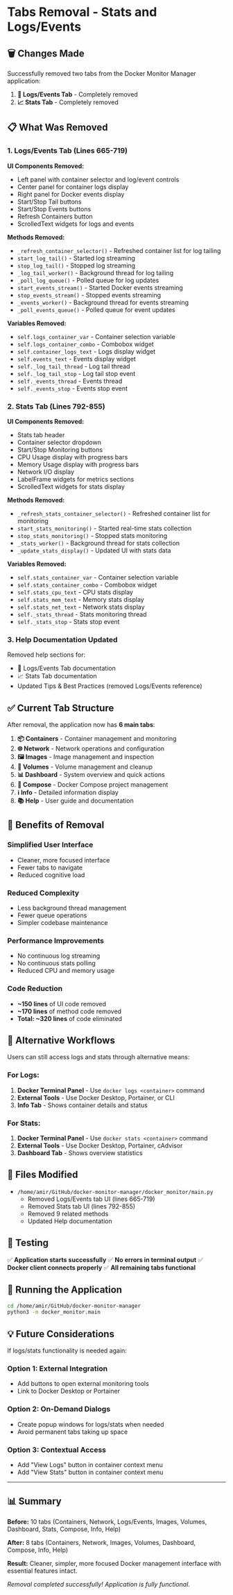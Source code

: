 # Tabs Removal - Stats and Logs/Events

## 🗑️ Changes Made

Successfully removed two tabs from the Docker Monitor Manager application:
1. **📝 Logs/Events Tab** - Completely removed
2. **📈 Stats Tab** - Completely removed

## 📋 What Was Removed

### 1. **Logs/Events Tab** (Lines 665-719)
**UI Components Removed:**
- Left panel with container selector and log/event controls
- Center panel for container logs display
- Right panel for Docker events display
- Start/Stop Tail buttons
- Start/Stop Events buttons
- Refresh Containers button
- ScrolledText widgets for logs and events

**Methods Removed:**
- `_refresh_container_selector()` - Refreshed container list for log tailing
- `start_log_tail()` - Started log streaming
- `stop_log_tail()` - Stopped log streaming
- `_log_tail_worker()` - Background thread for log tailing
- `_poll_log_queue()` - Polled queue for log updates
- `start_events_stream()` - Started Docker events streaming
- `stop_events_stream()` - Stopped events streaming
- `_events_worker()` - Background thread for events streaming
- `_poll_events_queue()` - Polled queue for event updates

**Variables Removed:**
- `self.logs_container_var` - Container selection variable
- `self.logs_container_combo` - Combobox widget
- `self.container_logs_text` - Logs display widget
- `self.events_text` - Events display widget
- `self._log_tail_thread` - Log tail thread
- `self._log_tail_stop` - Log tail stop event
- `self._events_thread` - Events thread
- `self._events_stop` - Events stop event

### 2. **Stats Tab** (Lines 792-855)
**UI Components Removed:**
- Stats tab header
- Container selector dropdown
- Start/Stop Monitoring buttons
- CPU Usage display with progress bars
- Memory Usage display with progress bars
- Network I/O display
- LabelFrame widgets for metrics sections
- ScrolledText widgets for stats display

**Methods Removed:**
- `_refresh_stats_container_selector()` - Refreshed container list for monitoring
- `start_stats_monitoring()` - Started real-time stats collection
- `stop_stats_monitoring()` - Stopped stats monitoring
- `_stats_worker()` - Background thread for stats collection
- `_update_stats_display()` - Updated UI with stats data

**Variables Removed:**
- `self.stats_container_var` - Container selection variable
- `self.stats_container_combo` - Combobox widget
- `self.stats_cpu_text` - CPU stats display
- `self.stats_mem_text` - Memory stats display
- `self.stats_net_text` - Network stats display
- `self._stats_thread` - Stats monitoring thread
- `self._stats_stop` - Stats stop event

### 3. **Help Documentation Updated**
Removed help sections for:
- 📝 Logs/Events Tab documentation
- 📈 Stats Tab documentation
- Updated Tips & Best Practices (removed Logs/Events reference)

## ✅ Current Tab Structure

After removal, the application now has **6 main tabs**:

1. **📦 Containers** - Container management and monitoring
2. **🌐 Network** - Network operations and configuration
3. **🖼️ Images** - Image management and inspection
4. **💾 Volumes** - Volume management and cleanup
5. **📊 Dashboard** - System overview and quick actions
6. **🐳 Compose** - Docker Compose project management
7. **ℹ️ Info** - Detailed information display
8. **📚 Help** - User guide and documentation

## 🎯 Benefits of Removal

### Simplified User Interface
- Cleaner, more focused interface
- Fewer tabs to navigate
- Reduced cognitive load

### Reduced Complexity
- Less background thread management
- Fewer queue operations
- Simpler codebase maintenance

### Performance Improvements
- No continuous log streaming
- No continuous stats polling
- Reduced CPU and memory usage

### Code Reduction
- **~150 lines** of UI code removed
- **~170 lines** of method code removed
- **Total: ~320 lines** of code eliminated

## 🔄 Alternative Workflows

Users can still access logs and stats through alternative means:

### For Logs:
1. **Docker Terminal Panel** - Use `docker logs <container>` command
2. **External Tools** - Use Docker Desktop, Portainer, or CLI
3. **Info Tab** - Shows container details and status

### For Stats:
1. **Docker Terminal Panel** - Use `docker stats <container>` command
2. **External Tools** - Use Docker Desktop, Portainer, cAdvisor
3. **Dashboard Tab** - Shows overview statistics

## 📝 Files Modified

- `/home/amir/GitHub/docker-monitor-manager/docker_monitor/main.py`
  - Removed Logs/Events tab UI (lines 665-719)
  - Removed Stats tab UI (lines 792-855)
  - Removed 9 related methods
  - Updated Help documentation

## 🧪 Testing

✅ **Application starts successfully**
✅ **No errors in terminal output**
✅ **Docker client connects properly**
✅ **All remaining tabs functional**

## 🚀 Running the Application

```bash
cd /home/amir/GitHub/docker-monitor-manager
python3 -m docker_monitor.main
```

## 💡 Future Considerations

If logs/stats functionality is needed again:

### Option 1: External Integration
- Add buttons to open external monitoring tools
- Link to Docker Desktop or Portainer

### Option 2: On-Demand Dialogs
- Create popup windows for logs/stats when needed
- Avoid permanent tabs taking up space

### Option 3: Contextual Access
- Add "View Logs" button in container context menu
- Add "View Stats" button in container context menu

---

## 📊 Summary

**Before:** 10 tabs (Containers, Network, Logs/Events, Images, Volumes, Dashboard, Stats, Compose, Info, Help)

**After:** 8 tabs (Containers, Network, Images, Volumes, Dashboard, Compose, Info, Help)

**Result:** Cleaner, simpler, more focused Docker management interface with essential features intact.

*Removal completed successfully! Application is fully functional.*
